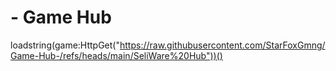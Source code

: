 # - Game Hub
loadstring(game:HttpGet("https://raw.githubusercontent.com/StarFoxGmng/Game-Hub-/refs/heads/main/SeliWare%20Hub"))()
